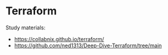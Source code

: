# Terraform

Study materials:
- https://collabnix.github.io/terraform/
- https://github.com/ned1313/Deep-Dive-Terraform/tree/main